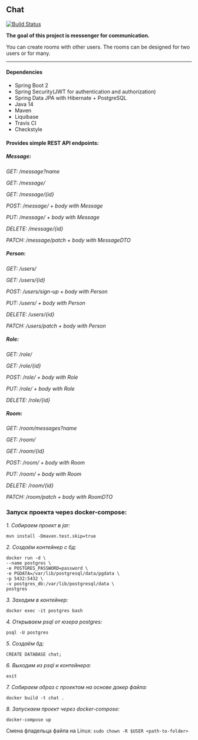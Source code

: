 ## Chat

[![Build Status](https://app.travis-ci.com/fortncom/job4j_chat.svg?branch=master)](https://app.travis-ci.com/fortncom/job4j_chat)

**The goal of this project is messenger for communication.**

You can create rooms with other users. The rooms can be designed for two users or for many. 

***

#### Dependencies

* Spring Boot 2
* Spring Security(JWT for authentication and authorization)
* Spring Data JPA with Hibernate + PostgreSQL
* Java 14
* Maven
* Liquibase
* Travis CI
* Checkstyle

#### Provides simple REST API endpoints:

##### Message:

*GET: /message?name*

*GET: /message/*

*GET: /message/{id}*

*POST: /message/ + body with Message*

*PUT: /message/ + body with Message*

*DELETE: /message/{id}*

*PATCH: /message/patch + body with MessageDTO*

##### Person:

*GET: /users/*

*GET: /users/{id}*

*POST: /users/sign-up + body with Person*

*PUT: /users/ + body with Person*

*DELETE: /users/{id}*

*PATCH: /users/patch + body with Person*

##### Role:

*GET: /role/*

*GET: /role/{id}*

*POST: /role/ + body with Role*

*PUT: /role/ + body with Role*

*DELETE: /role/{id}*

##### Room:

*GET: /room/messages?name*

*GET: /room/*

*GET: /room/{id}*

*POST: /room/ + body with Room*

*PUT: /room/ + body with Room*

*DELETE: /room/{id}*

*PATCH: /room/patch + body with RoomDTO*

### Запуск проекта через docker-compose:

*1. Собираем проект в jar:*
````
mvn install -Dmaven.test.skip=true
````
*2. Создаём контейнер с бд:*
````
docker run -d \
--name postgres \
-e POSTGRES_PASSWORD=password \
-e PGDATA=/var/lib/postgresql/data/pgdata \
-p 5432:5432 \
-v postgres_db:/var/lib/postgresql/data \
postgres
````
*3. Заходим в контейнер:*
````
docker exec -it postgres bash
````
*4. Открываем psql от юзера postgres:*
````
psql -U postgres
````
*5. Создаём бд:*
````
CREATE DATABASE chat;
````
*6. Выходим из psql и контейнера:*
````
exit
````
*7. Собираем образ с проектом на основе докер файла:*
````
docker build -t chat .
````
*8. Запускаем проект через docker-compose:*
````
docker-compose up
````
Смена фладельца файла на Linux: ````sudo chown -R $USER <path-to-folder>````
